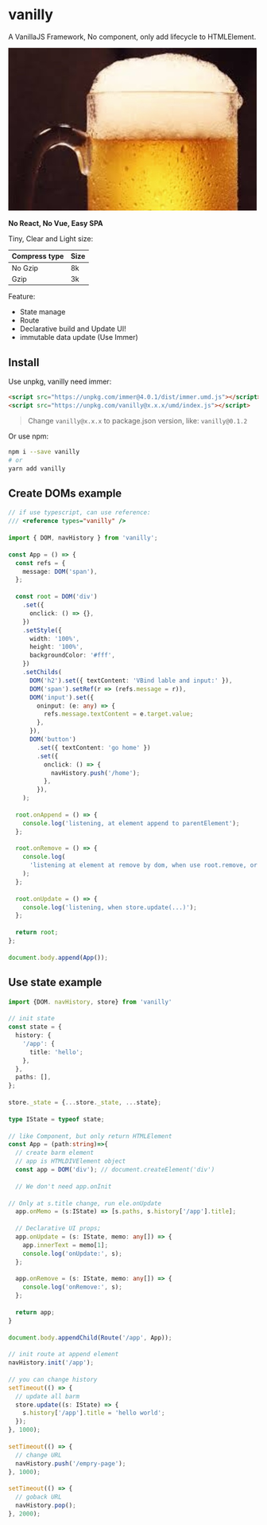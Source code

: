 # vanilly

A VanillaJS Framework, No component, only add lifecycle to HTMLElement.

![](barmImage.jpg)

**No React, No Vue, Easy SPA**

Tiny, Clear and Light size:

| Compress type | Size |
| ------------- | ---- |
| No Gzip       | 8k   |
| Gzip          | 3k   |

Feature:

- State manage
- Route
- Declarative build and Update UI!
- immutable data update (Use Immer)

## Install

Use unpkg, vanilly need immer:

```html
<script src="https://unpkg.com/immer@4.0.1/dist/immer.umd.js"></script>
<script src="https://unpkg.com/vanilly@x.x.x/umd/index.js"></script>
```

> Change `vanilly@x.x.x` to package.json version, like: `vanilly@0.1.2`

Or use npm:

```sh
npm i --save vanilly
# or
yarn add vanilly
```

## Create DOMs example

```ts
// if use typescript, can use reference:
/// <reference types="vanilly" />

import { DOM, navHistory } from 'vanilly';

const App = () => {
  const refs = {
    message: DOM('span'),
  };

  const root = DOM('div')
    .set({
      onclick: () => {},
    })
    .setStyle({
      width: '100%',
      height: '100%',
      backgroundColor: '#fff',
    })
    .setChilds(
      DOM('h2').set({ textContent: 'VBind lable and input:' }),
      DOM('span').setRef(r => (refs.message = r)),
      DOM('input').set({
        oninput: (e: any) => {
          refs.message.textContent = e.target.value;
        },
      }),
      DOM('button')
        .set({ textContent: 'go home' })
        .set({
          onclick: () => {
            navHistory.push('/home');
          },
        }),
    );

  root.onAppend = () => {
    console.log('listening, at element append to parentElement');
  };

  root.onRemove = () => {
    console.log(
      'listening at element at remove by dom, when use root.remove, or parentElement use remove or removeChild',
    );
  };

  root.onUpdate = () => {
    console.log('listening, when store.update(...)');
  };

  return root;
};

document.body.append(App());
```

## Use state example

```ts
import {DOM. navHistory, store} from 'vanilly'

// init state
const state = {
  history: {
    '/app': {
      title: 'hello';
    },
  },
  paths: [],
};

store._state = {...store._state, ...state};

type IState = typeof state;

// like Component, but only return HTMLElement
const App = (path:string)=>{
  // create barm element
  // app is HTMLDIVElement object
  const app = DOM('div'); // document.createElement('div')

  // We don't need app.onInit

// Only at s.title change, run ele.onUpdate
  app.onMemo = (s:IState) => [s.paths, s.history['/app'].title];

  // Declarative UI props;
  app.onUpdate = (s: IState, memo: any[]) => {
    app.innerText = memo[1];
    console.log('onUpdate:', s);
  };

  app.onRemove = (s: IState, memo: any[]) => {
    console.log('onRemove:', s);
  };

  return app;
}

document.body.appendChild(Route('/app', App));

// init route at append element
navHistory.init('/app');

// you can change history
setTimeout(() => {
  // update all barm
  store.update((s: IState) => {
    s.history['/app'].title = 'hello world';
  });
}, 1000);

setTimeout(() => {
  // change URL
  navHistory.push('/empry-page');
}, 1000);

setTimeout(() => {
  // goback URL
  navHistory.pop();
}, 2000);

```
